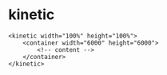 kinetic
=======

	<kinetic width="100%" height="100%">
		<container width="6000" height="6000">
			<!-- content -->
		</container>
	</kinetic>
